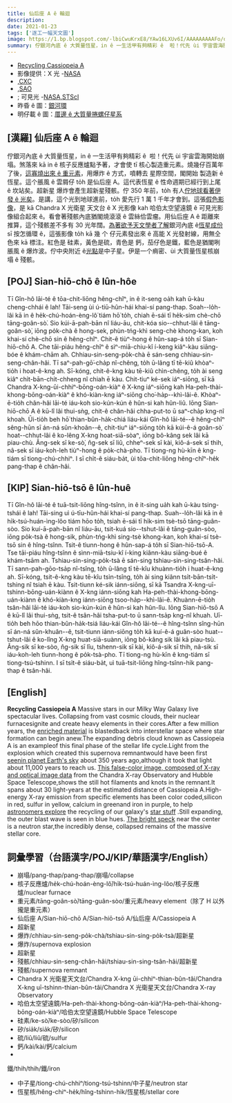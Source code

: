 ```yaml
---
title: 仙后座 A ê 輪迴
description:
date: 2021-01-23
tags: ['逐工一幅天文圖']
image: https://1.bp.blogspot.com/-lbiCwuKrxE8/YAw16LXUv6I/AAAAAAAAAFo/q1J7UOh0xbc4JwAh1HQtZbS5v2AVTMWHwCLcBGAsYHQ/s1024/Chandrafirstlight_0_1024.jpeg
summary: 佇銀河內底 ê 大質量恆星，in ê 一生活甲有夠精彩 ê  啦！代先 ùi 宇宙雲海開始崩塌。
---
```


- [Recycling Cassiopeia A](https://apod.nasa.gov/apod/ap210123.html)
- 影像提供：X 光 -[NASA](https://www.nasa.gov/)
- ,[CXC](http://chandra.harvard.edu/)
- ,[SAO](http://chandra.harvard.edu/)
- ; 可見光 -[NASA,STScI](http://www.stsci.edu/)
- 昨昏 ê 圖：[銀河環](https://apod-taigi.blogspot.com/2021/01/20210122.html)
- 明仔載 ê 圖：[厝邊 ê 大質量捲螺仔星系](https://apod-taigi.blogspot.com/2021/01/20210124.html)

## [漢羅] 仙后座 A ê 輪迴

佇銀河內底 ê 大質量恆星，in ê 一生活甲有夠精彩 ê  啦！代先 ùi 宇宙雲海開始崩塌。煞落來 kā in ê 核子反應爐點予著，才會使 tī 核心製造重元素。燒幾仔百萬年了後，[這寡燒出來 ê 重元素](https://apod.nasa.gov/apod/ap190801.html)，用爆炸 ê 方式，噴轉去 星際空間，閣開始 製造新 ê 恆星。這个脹風 ê 雲屑仔 to̍h 是仙后座 A。這代表恆星 ê 性命週期已經行到上尾 ê 坎站矣。超新星 爆炸會產生超新星殘骸。佇 350 年前，to̍h 有人[佇地球看著伊發 ê 光矣](http://spider.seds.org/spider/Vars/casA.html)。是講，這个光到地球進前，to̍h 愛先行 1 萬 1 千年才會到。這張[假色影像](https://www.nasa.gov/mission_pages/chandra/images/the-latest-look-at-first-light-from-chandra.html)，是 kā Chandra X 光衛星 天文台 ê X 光影像 kah 哈伯太空望遠鏡 ê 可見光影像組合起來 ê。看會著殘骸內底猶閣燒滾滾 ê 雲絲佮雲瘤。用仙后座 A ê 距離來推算，這个殘骸差不多有 30 光年闊。[為著欲予天文學者了解](https://arxiv.org/abs/1111.7316)銀河內底 ê[恆星成份](https://apod.nasa.gov/apod/ap171119.html)sī 按怎循環 ê，這張影像 to̍h kā 幾 个 仔元素發出來 ê 高能 X 光發射線，用無仝色來 kā 標注。紅色是 硅素，黃色是硫，青色是 鈣，茄仔色是鐵，藍色是猶閣咧脹風 ê 爆炸波。佇中央附近 ê[光點](https://apod.nasa.gov/apod/ap170501.html)是中子星。伊是一个痟密、ùi 大質量恆星核崩塌 ê 殘骸。

## [POJ] Sian-hiō-chō ê lûn-hôe

Tī Gîn-hô lāi-té ê tōa-chit-liōng hêng-chîⁿ, in ê it-seng oa̍h kah ū-kàu cheng-chhái ê lah! Tāi-seng ùi ú-tiū-hûn-hái khai-sí pang-thap. Soah--lo̍h-lâi kā in ê he̍k-chú-hoán-èng-lô͘ tiám hō͘ to̍h, chiah ē-sái tī he̍k-sim chè-chō tāng-goân-sò͘. Sio kúi-ā-pah-bān nî liáu-āu, chit-kóa sio--chhut-lâi ê tāng-goân-sò͘, iōng po̍k-chà ê hong-sek, phùn-tńg-khì seng-chè khong-kan, koh khai-sí chè-chō sin ê hêng-chîⁿ. Chit-ê tiùⁿ-hong ê hûn-sap-á to̍h sī Sian-hiō-chō A. Che tāi-piáu hêng-chîⁿ ê sìⁿ-miā-chiu-kî í-keng kiâⁿ-kàu siāng-bóe ê khám-chām ah. Chhiau-sin-seng-po̍k-chà ē sán-seng chhiau-sin-seng-chân-hâi. Tī saⁿ-pah-gō͘-cha̍p nî-chêng, to̍h ū-lâng tī tē-kiû khòaⁿ-tio̍h i hoat-ê-kng ah. Sī-kóng, chit-ê-kng kàu tē-kiû chìn-chêng, to̍h ài seng kiâⁿ chi̍t-bān-chi̍t-chheng nî chiah ē kàu. Chit-tiuⁿ ké-sek iáⁿ-siōng, sī kā Chandra X-kng-ūi-chhiⁿ-bōng-oán-kiàⁿ ê X-kng iáⁿ-siōng kah Ha-peh-thài-khong-bōng-oán-kiàⁿ ê khó-kiàn-kng iáⁿ-siōng cho͘-ha̍p--khì-lâi-ê. Khòaⁿ-ē-tio̍h chân-hâi lāi-té iáu-koh sio-kún-kún ê hûn-si kah hûn-liû. Iōng Sian-hiō-chō A ê kū-lî lâi thui-sǹg, chit-ê chân-hâi chha-put-to ū saⁿ-cha̍p kng-nî khoah. Ūi-tio̍h beh hō͘ thian-bûn-ha̍k-chiá liáu-kái Gîn-hô lāi-té--ê hêng-chîⁿ sêng-hūn sī án-ná sûn-khoân--ê, chit-tiuⁿ iáⁿ-siōng to̍h kā kúi-ê-á goân-sò͘ hoat--chhut-lâi ê ko-lêng X-kng hoat-siā-sòaⁿ, iōng bô-kâng sek lâi kā piau-chù. Âng-sek sī ke-sò͘, n̂g-sek sī liû, chheⁿ-sek sī kài, kiô-á-sek sī thih, nâ-sek sī iáu-koh-leh tiùⁿ-hong ê po̍k-chà-pho. Tī tiong-ng hù-kīn ê kng-tiám sī tiong-chú-chhiⁿ. I sī chi̍t-ê siáu-ba̍t, ùi tōa-chit-liōng hêng-chîⁿ-he̍k pang-thap ê chân-hâi.

## [KIP] Sian-hiō-tsō ê lûn-huê

Tī Gîn-hô lāi-té ê tuā-tsit-liōng hîng-tsînn, in ê it-sing ua̍h kah ū-kàu tsing-tshái ê lah! Tāi-sing uì ú-tīu-hûn-hái khai-sí pang-thap. Suah--lo̍h-lâi kā in ê hi̍k-tsú-huán-ìng-lôo tiám hōo to̍h, tsiah ē-sái tī hi̍k-sim tsè-tsō tāng-guân-sòo. Sio kuí-ā-pah-bān nî liáu-āu, tsit-kuá sio--tshut-lâi ê tāng-guân-sòo, iōng po̍k-tsà ê hong-sik, phùn-tńg-khì sing-tsè khong-kan, koh khai-sí tsè-tsō sin ê hîng-tsînn. Tsit-ê tìunn-hong ê hûn-sap-á to̍h sī Sian-hiō-tsō-A. Tse tāi-piáu hîng-tsînn ê sìnn-miā-tsiu-kî í-king kiânn-kàu siāng-bué ê khám-tsām ah. Tshiau-sin-sing-po̍k-tsà ē sán-sing tshiau-sin-sing-tsân-hâi. Tī sann-pah-gōo-tsa̍p nî-tsîng, to̍h ū-lâng tī tē-kîu khuànn-tio̍h i huat-ê-kng ah. Sī-kóng, tsit-ê-kng kàu tē-kîu tsìn-tsîng, to̍h ài sing kiânn tsi̍t-bān-tsi̍t-tshing nî tsiah ē kàu. Tsit-tiunn ké-sik iánn-siōng, sī kā Tsandra X-kng-uī-tshinn-bōng-uán-kiànn ê X-kng iánn-siōng kah Ha-peh-thài-khong-bōng-uán-kiànn ê khó-kiàn-kng iánn-siōng tsoo-ha̍p--khì-lâi-ê. Khuànn-ē-tio̍h tsân-hâi lāi-té iáu-koh sio-kún-kún ê hûn-si kah hûn-lîu. Iōng Sian-hiō-tsō A ê kū-lî lâi thui-sǹg, tsit-ê tsân-hâi tsha-put-to ū sann-tsa̍p kng-nî khuah. Uī-tio̍h beh hōo thian-bûn-ha̍k-tsiá liáu-kái Gîn-hô lāi-té--ê hîng-tsînn sîng-hūn sī án-ná sûn-khuân--ê, tsit-tiunn iánn-siōng to̍h kā kuí-ê-á guân-sòo huat--tshut-lâi ê ko-lîng X-kng huat-siā-suànn, iōng bô-kâng sik lâi kā piau-tsù. Âng-sik sī ke-sòo, n̂g-sik sī lîu, tshenn-sik sī kài, kiô-á-sik sī thih, nâ-sik sī iáu-koh-leh tìunn-hong ê po̍k-tsà-pho. Tī tiong-ng hù-kīn ê kng-tiám sī tiong-tsú-tshinn. I sī tsi̍t-ê siáu-ba̍t, uì tuā-tsit-liōng hîng-tsînn-hi̍k pang-thap ê tsân-hâi.

## [English] 

**Recycling Cassiopeia A** Massive stars in our Milky Way Galaxy live spectacular lives. Collapsing from vast cosmic clouds, their nuclear furnacesignite and create heavy elements in their cores.After a few million years, the [enriched material](https://apod.nasa.gov/apod/ap190801.html) is blastedback into interstellar space where star formation can begin anew.The expanding debris cloud known as Cassiopeia A is an exampleof this final phase of the stellar life cycle.Light from the explosion which created this supernova remnantwould have been first [seenin planet Earth's sky](http://spider.seds.org/spider/Vars/casA.html) about 350 years ago,although it took that light about 11,000 years to reach us. [This false-color image, composed of X-ray and optical image data](https://www.nasa.gov/mission_pages/chandra/images/the-latest-look-at-first-light-from-chandra.html) from the Chandra X-ray Observatory and Hubble Space Telescope,shows the still hot filaments and knots in the remnant.It spans about 30 light-years at the estimated distance of Cassiopeia A.High-energy X-ray emission from specific elements has been color coded,silicon in red, sulfur in yellow, calcium in greenand iron in purple, to help [astronomers explore](https://arxiv.org/abs/1111.7316) the recycling of our galaxy's [star stuff](https://apod.nasa.gov/apod/ap171119.html) .Still expanding, the outer blast wave is seen in blue hues. [The bright speck](https://apod.nasa.gov/apod/ap170501.html) near the center is a neutron star,the incredibly dense, collapsed remains of the massive stellar core.

## 詞彙學習（台語漢字/POJ/KIP/華語漢字/English）

- 崩塌/pang-thap/pang-thap/崩塌/collapse
- 核子反應爐/he̍k-chú-hoán-èng-lô͘/hi̍k-tsú-huán-ìng-lôo/核子反應爐/nuclear furnace
- 重元素/tāng-goân-sò͘/tāng-guân-sòo/重元素/heavy element（除了 H 以外攏是重元素）
- 仙后座 A/Sian-hiō-chō A/Sian-hiō-tsō A/仙后座 A/Cassiopeia A
- 超新星
- 爆炸/chhiau-sin-seng-po̍k-chà/tshiau-sin-sing-po̍k-tsà/超新星
- 爆炸/supernova explosion
- 超新星
- 殘骸/chhiau-sin-seng-chân-hâi/tshiau-sin-sing-tsân-hâi/超新星
- 殘骸/supernova remnant
- Chandra X 光衛星天文台/Chandra X-kng ūi-chhiⁿ-thian-bûn-tâi/Chandra X-kng uī-tshinn-thian-bûn-tâi/Chandra X 光衛星天文台/Chandra X-ray Observatory
- 哈伯太空望遠鏡/Ha-peh-thài-khong-bōng-oán-kiàⁿ/Ha-peh-thài-khong-bōng-oán-kiàⁿ/哈伯太空望遠鏡/Hubble Space Telescope
- 硅素/ke-sò͘/ke-sòo/矽/silicon
- 矽/sia̍k/sia̍k/矽/silicon
- 硫/liû/liû/硫/sulfur
- 鈣/kài/kài/鈣/calcium
-
 鐵/thih/thih/鐵/iron
- 中子星/tiong-chú-chhiⁿ/tiong-tsú-tshinn/中子星/neutron star
- 恆星核/hêng-chiⁿ-he̍k/hîng-tshinn-hi̍k/恆星核/stellar core
